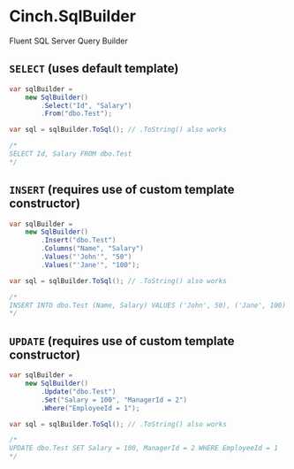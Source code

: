 # Cinch.SqlBuilder
Fluent SQL Server Query Builder

## `SELECT` (uses default template)

```c#
var sqlBuilder = 
	new SqlBuilder()
		.Select("Id", "Salary")
		.From("dbo.Test");

var sql = sqlBuilder.ToSql(); // .ToString() also works

/*
SELECT Id, Salary FROM dbo.Test
*/
```

## `INSERT` (requires use of custom template constructor)

```c#
var sqlBuilder = 
	new SqlBuilder()
		.Insert("dbo.Test")
		.Columns("Name", "Salary")
		.Values("'John'", "50")
		.Values("'Jane'", "100");

var sql = sqlBuilder.ToSql(); // .ToString() also works

/*
INSERT INTO dbo.Test (Name, Salary) VALUES ('John', 50), ('Jane', 100)
*/
```

## `UPDATE` (requires use of custom template constructor)

```c#
var sqlBuilder = 
	new SqlBuilder()
		.Update("dbo.Test")
		.Set("Salary = 100", "ManagerId = 2")
		.Where("EmployeeId = 1");

var sql = sqlBuilder.ToSql(); // .ToString() also works

/*
UPDATE dbo.Test SET Salary = 100, ManagerId = 2 WHERE EmployeeId = 1
*/
```
